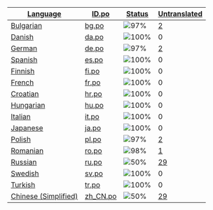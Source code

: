<table>
  <thead>
    <tr>
      <th>
        <a href="#" id="language">Language</a>
      </th>
      <th>
        <a href="#" id="idpo">ID.po</a>
      </th>
      <th>
        <a href="#" id="status">Status</a>
      </th>
      <th>
        <a href="#" id="untranslated">Untranslated</a>
      </th>
    </tr>
  </thead>
  <tbody>
    <tr>
      <td class="language" data-value="Bulgarian">
        <a href="bg.md">Bulgarian</a>
      </td>
      <td class="idpo" data-value="bg">
        <a href="https://github.com/linuxmint/cinnamon-spices-applets/blob/master/multicore-sys-monitor%40ccadeptic23/files/multicore-sys-monitor%40ccadeptic23/po/bg.po">bg.po</a>
      </td>
      <td class="status" data-value="97">
        <img src="https://progress-bar.dev/97" alt="97%" />
      </td>
      <td class="untranslated" data-value="2">
        <a href="../po/multicore-sys-monitor@ccadeptic23/_bg.po">2</a>
      </td>
    </tr>
    <tr>
      <td class="language" data-value="Danish">
        <a href="da.md">Danish</a>
      </td>
      <td class="idpo" data-value="da">
        <a href="https://github.com/linuxmint/cinnamon-spices-applets/blob/master/multicore-sys-monitor%40ccadeptic23/files/multicore-sys-monitor%40ccadeptic23/po/da.po">da.po</a>
      </td>
      <td class="status" data-value="100">
        <img src="https://progress-bar.dev/100" alt="100%" />
      </td>
      <td class="untranslated" data-value="0">
        0
      </td>
    </tr>
    <tr>
      <td class="language" data-value="German">
        <a href="de.md">German</a>
      </td>
      <td class="idpo" data-value="de">
        <a href="https://github.com/linuxmint/cinnamon-spices-applets/blob/master/multicore-sys-monitor%40ccadeptic23/files/multicore-sys-monitor%40ccadeptic23/po/de.po">de.po</a>
      </td>
      <td class="status" data-value="97">
        <img src="https://progress-bar.dev/97" alt="97%" />
      </td>
      <td class="untranslated" data-value="2">
        <a href="../po/multicore-sys-monitor@ccadeptic23/_de.po">2</a>
      </td>
    </tr>
    <tr>
      <td class="language" data-value="Spanish">
        <a href="es.md">Spanish</a>
      </td>
      <td class="idpo" data-value="es">
        <a href="https://github.com/linuxmint/cinnamon-spices-applets/blob/master/multicore-sys-monitor%40ccadeptic23/files/multicore-sys-monitor%40ccadeptic23/po/es.po">es.po</a>
      </td>
      <td class="status" data-value="100">
        <img src="https://progress-bar.dev/100" alt="100%" />
      </td>
      <td class="untranslated" data-value="0">
        0
      </td>
    </tr>
    <tr>
      <td class="language" data-value="Finnish">
        <a href="fi.md">Finnish</a>
      </td>
      <td class="idpo" data-value="fi">
        <a href="https://github.com/linuxmint/cinnamon-spices-applets/blob/master/multicore-sys-monitor%40ccadeptic23/files/multicore-sys-monitor%40ccadeptic23/po/fi.po">fi.po</a>
      </td>
      <td class="status" data-value="100">
        <img src="https://progress-bar.dev/100" alt="100%" />
      </td>
      <td class="untranslated" data-value="0">
        0
      </td>
    </tr>
    <tr>
      <td class="language" data-value="French">
        <a href="fr.md">French</a>
      </td>
      <td class="idpo" data-value="fr">
        <a href="https://github.com/linuxmint/cinnamon-spices-applets/blob/master/multicore-sys-monitor%40ccadeptic23/files/multicore-sys-monitor%40ccadeptic23/po/fr.po">fr.po</a>
      </td>
      <td class="status" data-value="100">
        <img src="https://progress-bar.dev/100" alt="100%" />
      </td>
      <td class="untranslated" data-value="0">
        0
      </td>
    </tr>
    <tr>
      <td class="language" data-value="Croatian">
        <a href="hr.md">Croatian</a>
      </td>
      <td class="idpo" data-value="hr">
        <a href="https://github.com/linuxmint/cinnamon-spices-applets/blob/master/multicore-sys-monitor%40ccadeptic23/files/multicore-sys-monitor%40ccadeptic23/po/hr.po">hr.po</a>
      </td>
      <td class="status" data-value="100">
        <img src="https://progress-bar.dev/100" alt="100%" />
      </td>
      <td class="untranslated" data-value="0">
        0
      </td>
    </tr>
    <tr>
      <td class="language" data-value="Hungarian">
        <a href="hu.md">Hungarian</a>
      </td>
      <td class="idpo" data-value="hu">
        <a href="https://github.com/linuxmint/cinnamon-spices-applets/blob/master/multicore-sys-monitor%40ccadeptic23/files/multicore-sys-monitor%40ccadeptic23/po/hu.po">hu.po</a>
      </td>
      <td class="status" data-value="100">
        <img src="https://progress-bar.dev/100" alt="100%" />
      </td>
      <td class="untranslated" data-value="0">
        0
      </td>
    </tr>
    <tr>
      <td class="language" data-value="Italian">
        <a href="it.md">Italian</a>
      </td>
      <td class="idpo" data-value="it">
        <a href="https://github.com/linuxmint/cinnamon-spices-applets/blob/master/multicore-sys-monitor%40ccadeptic23/files/multicore-sys-monitor%40ccadeptic23/po/it.po">it.po</a>
      </td>
      <td class="status" data-value="100">
        <img src="https://progress-bar.dev/100" alt="100%" />
      </td>
      <td class="untranslated" data-value="0">
        0
      </td>
    </tr>
    <tr>
      <td class="language" data-value="Japanese">
        <a href="ja.md">Japanese</a>
      </td>
      <td class="idpo" data-value="ja">
        <a href="https://github.com/linuxmint/cinnamon-spices-applets/blob/master/multicore-sys-monitor%40ccadeptic23/files/multicore-sys-monitor%40ccadeptic23/po/ja.po">ja.po</a>
      </td>
      <td class="status" data-value="100">
        <img src="https://progress-bar.dev/100" alt="100%" />
      </td>
      <td class="untranslated" data-value="0">
        0
      </td>
    </tr>
    <tr>
      <td class="language" data-value="Polish">
        <a href="pl.md">Polish</a>
      </td>
      <td class="idpo" data-value="pl">
        <a href="https://github.com/linuxmint/cinnamon-spices-applets/blob/master/multicore-sys-monitor%40ccadeptic23/files/multicore-sys-monitor%40ccadeptic23/po/pl.po">pl.po</a>
      </td>
      <td class="status" data-value="97">
        <img src="https://progress-bar.dev/97" alt="97%" />
      </td>
      <td class="untranslated" data-value="2">
        <a href="../po/multicore-sys-monitor@ccadeptic23/_pl.po">2</a>
      </td>
    </tr>
    <tr>
      <td class="language" data-value="Romanian">
        <a href="ro.md">Romanian</a>
      </td>
      <td class="idpo" data-value="ro">
        <a href="https://github.com/linuxmint/cinnamon-spices-applets/blob/master/multicore-sys-monitor%40ccadeptic23/files/multicore-sys-monitor%40ccadeptic23/po/ro.po">ro.po</a>
      </td>
      <td class="status" data-value="98">
        <img src="https://progress-bar.dev/98" alt="98%" />
      </td>
      <td class="untranslated" data-value="1">
        <a href="../po/multicore-sys-monitor@ccadeptic23/_ro.po">1</a>
      </td>
    </tr>
    <tr>
      <td class="language" data-value="Russian">
        <a href="ru.md">Russian</a>
      </td>
      <td class="idpo" data-value="ru">
        <a href="https://github.com/linuxmint/cinnamon-spices-applets/blob/master/multicore-sys-monitor%40ccadeptic23/files/multicore-sys-monitor%40ccadeptic23/po/ru.po">ru.po</a>
      </td>
      <td class="status" data-value="50">
        <img src="https://progress-bar.dev/50" alt="50%" />
      </td>
      <td class="untranslated" data-value="29">
        <a href="../po/multicore-sys-monitor@ccadeptic23/_ru.po">29</a>
      </td>
    </tr>
    <tr>
      <td class="language" data-value="Swedish">
        <a href="sv.md">Swedish</a>
      </td>
      <td class="idpo" data-value="sv">
        <a href="https://github.com/linuxmint/cinnamon-spices-applets/blob/master/multicore-sys-monitor%40ccadeptic23/files/multicore-sys-monitor%40ccadeptic23/po/sv.po">sv.po</a>
      </td>
      <td class="status" data-value="100">
        <img src="https://progress-bar.dev/100" alt="100%" />
      </td>
      <td class="untranslated" data-value="0">
        0
      </td>
    </tr>
    <tr>
      <td class="language" data-value="Turkish">
        <a href="tr.md">Turkish</a>
      </td>
      <td class="idpo" data-value="tr">
        <a href="https://github.com/linuxmint/cinnamon-spices-applets/blob/master/multicore-sys-monitor%40ccadeptic23/files/multicore-sys-monitor%40ccadeptic23/po/tr.po">tr.po</a>
      </td>
      <td class="status" data-value="100">
        <img src="https://progress-bar.dev/100" alt="100%" />
      </td>
      <td class="untranslated" data-value="0">
        0
      </td>
    </tr>
    <tr>
      <td class="language" data-value="Chinese (Simplified)">
        <a href="zh_CN.md">Chinese (Simplified)</a>
      </td>
      <td class="idpo" data-value="zh_CN">
        <a href="https://github.com/linuxmint/cinnamon-spices-applets/blob/master/multicore-sys-monitor%40ccadeptic23/files/multicore-sys-monitor%40ccadeptic23/po/zh_CN.po">zh_CN.po</a>
      </td>
      <td class="status" data-value="50">
        <img src="https://progress-bar.dev/50" alt="50%" />
      </td>
      <td class="untranslated" data-value="29">
        <a href="../po/multicore-sys-monitor@ccadeptic23/_zh_CN.po">29</a>
      </td>
    </tr>
  </tbody>
</table>

